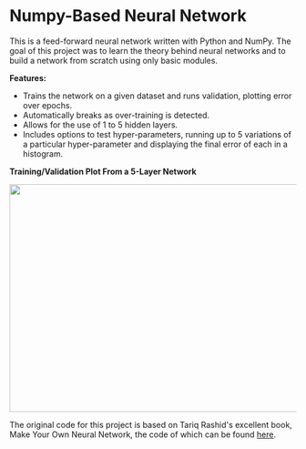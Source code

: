 # Numpy-Based Neural Network


This is a feed-forward neural network written with Python and NumPy. The goal of this project was to learn the theory behind neural networks and to build a network from scratch using only basic modules.

**Features:**
- Trains the network on a given dataset and runs validation, plotting error over epochs.
- Automatically breaks as over-training is detected.
- Allows for the use of 1 to 5 hidden layers. 
- Includes options to test hyper-parameters, running up to 5 variations of a particular hyper-parameter and displaying the final error of each in a histogram.

**Training/Validation Plot From a 5-Layer Network**
<p align="center">
  <img width="560" height="400" src="https://github.com/rickathe/Numpy_Neural_Network/blob/master/Plots/multiply_10k_1k_50h_001lr_5layer_test5.png">
</p>



The original code for this project is based on Tariq Rashid's excellent book, Make Your Own Neural Network, the code of which can be found [here](https://github.com/makeyourownneuralnetwork).
